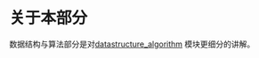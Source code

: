 # 关于本部分

数据结构与算法部分是对[datastructure_algorithm](https://github.com/guang19/framework-learning/blob/dev/datastructure_algorithm/DataStructure&Algorithm.md)
模块更细分的讲解。
